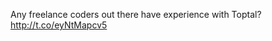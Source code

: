 Any freelance coders out there have experience with Toptal? <a href="http://t.co/eyNtMapcv5">http://t.co/eyNtMapcv5</a>